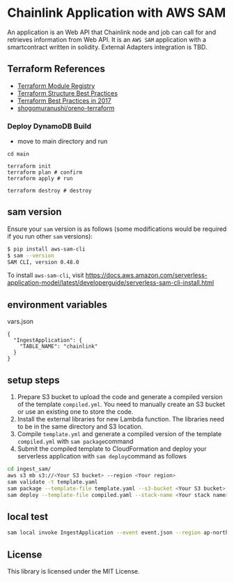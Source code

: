 # Chainlink Application with AWS SAM

An application is an Web API that Chainlink node and job can call for and retrieves information from Web API. It is an `AWS SAM` application with a smartcontract written in solidity. External Adapters integration is TBD.
 
## Terraform References
  - [Terraform Module Registry](https://registry.terraform.io/)
  - [Terraform Structure Best Practices](https://dev.classmethod.jp/devops/directory-layout-bestpractice-in-terraform/)
  - [Terraform Best Practices in 2017](https://qiita.com/shogomuranushi/items/e2f3ff3cfdcacdd17f99)
  - [shogomuranushi/oreno-terraform](https://github.com/shogomuranushi/oreno-terraform)
 
### Deploy DynamoDB Build
- move to main directory and run
```
cd main
 
terraform init
terraform plan # confirm
terraform apply # run
 
terraform destroy # destroy
```
 
## sam version

Ensure your `sam` version is as follows (some modifications would be required if you run other `sam` versions):
```sh
$ pip install aws-sam-cli
$ sam --version
SAM CLI, version 0.48.0
```
To install `aws-sam-cli`, visit https://docs.aws.amazon.com/serverless-application-model/latest/developerguide/serverless-sam-cli-install.html
  
## environment variables

vars.json
```
{
  "IngestApplication": {
    "TABLE_NAME": "chainlink"
  }
}
```
  
## setup steps
 
1. Prepare S3 bucket to upload the code and generate a compiled version of the template `compiled.yml`. You need to manually create an S3 bucket or use an existing one to store the code.
2. Install the external libraries for new Lambda function. The libraries need to be in the same directory and S3 location.
2. Compile `template.yml` and generate a compiled version of the template `compiled.yml` with `sam package`command
3. Submit the compiled template to CloudFormation and deploy your serverless application with `sam deploy`command as follows 
 
```sh
cd ingest_sam/
aws s3 mb s3://<Your S3 bucket> --region <Your region>
sam validate -t template.yaml
sam package --template-file template.yaml --s3-bucket <Your S3 bucket> --output-template-file compiled.yaml
sam deploy --template-file compiled.yaml --stack-name <Your stack name> --capabilities CAPABILITY_IAM --parameter-overrides TableName=<TABLE_NAME>
```
 
## local test
```sh
sam local invoke IngestApplication --event event.json --region ap-northeast-1 --env-vars vars.json
```
  
## License

This library is licensed under the MIT License.
